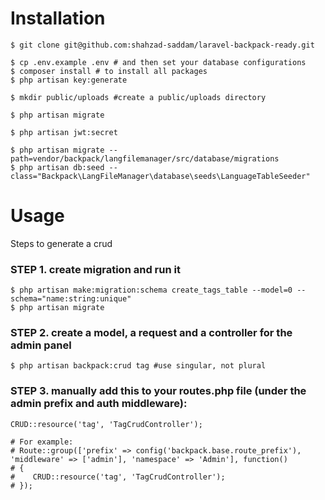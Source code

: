 # Installation

```
$ git clone git@github.com:shahzad-saddam/laravel-backpack-ready.git

$ cp .env.example .env # and then set your database configurations
$ composer install # to install all packages
$ php artisan key:generate

$ mkdir public/uploads #create a public/uploads directory

$ php artisan migrate

$ php artisan jwt:secret

$ php artisan migrate --path=vendor/backpack/langfilemanager/src/database/migrations
$ php artisan db:seed --class="Backpack\LangFileManager\database\seeds\LanguageTableSeeder"
```



# Usage

Steps to generate a crud 
### STEP 1. create migration and run it
```
$ php artisan make:migration:schema create_tags_table --model=0 --schema="name:string:unique"
$ php artisan migrate
```

### STEP 2. create a model, a request and a controller for the admin panel
```
$ php artisan backpack:crud tag #use singular, not plural
```

### STEP 3. manually add this to your routes.php file (under the admin prefix and auth middleware):
```
CRUD::resource('tag', 'TagCrudController'); 

# For example:
# Route::group(['prefix' => config('backpack.base.route_prefix'), 'middleware' => ['admin'], 'namespace' => 'Admin'], function()
# {
#    CRUD::resource('tag', 'TagCrudController');
# });
```

